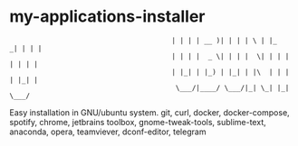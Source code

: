 # my-applications-installer



                                            | | | | __ )| | | | \ | |_   _| | | |
                                            | | | |  _ \| | | |  \| | | | | | | |
                                            | |_| | |_) | |_| | |\  | | | | |_| |
                                             \___/|____/ \___/|_| \_| |_|  \___/


 
 
 
Easy installation in GNU/ubuntu system. git, curl, docker, docker-compose, spotify, chrome, jetbrains toolbox, gnome-tweak-tools, sublime-text, anaconda, opera, teamviever, dconf-editor, telegram
